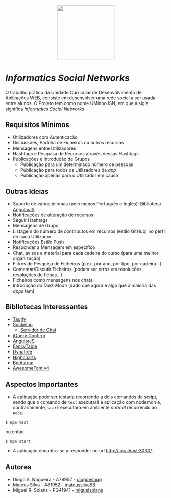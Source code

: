 <p align="center">
   <img width="180" height="172" src="https://upload.wikimedia.org/wikipedia/commons/9/93/EEUMLOGO.png">
</p>



# *Informatics Social Networks*

O trabalho prático da Unidade Curricular de Desenvolvimento de Aplicações WEB, consiste em desenvolver uma rede social a ser usada entre alunos. O Projeto tem como nome UMinho ISN, em que a sigla significa *Informatics Social Networks*



## Requisitos Mínimos

- Utilizadores com Autenticação
- Discussões, Partilha de Ficheiros ou outros recursos
- Mensagens entre Utilizadores
- Hashtags e Pesquisa de Recursos através dessas Hashtags  
- Publicações e Introdução de Grupos
  - Publicação para um determinado número de pessoas
  - Publicação para todos os Utilizadores da *app*
  - Publicação apenas para o Utilizador em causa



## Outras Ideias

- Suporte de vários idiomas (pelo menos Português e Inglês): Biblioteca [AngularJS](https://angularjs.org/)
- Notificações de alteração de recursos
- Seguir Hashtags
- Mensagens de Grupo
- Listagem do número de contributos em recursos (estilo GitHub) no perfil de cada Utilizador
- Notificações Estilo [Push](https://developers.google.com/web/fundamentals/codelabs/push-notifications)
- Responder a Mensagem em específico
- Chat, avisos e material para cada cadeira do curso (para uma melhor organização)
- Filtros de Pesquisa de Ficheiros (p.ex. por ano, por tipo, por cadeira...)
- Comentar/Discutir Ficheiros (podem ser erros em resoluções, resoluções de fichas...)
- Ficheiros como mensagens nos chats
- Introdução do *Dark Mode* (dado que agora é algo que a maioria das *apps* tem)



## Bibliotecas Interessantes

- [Tagify](https://yaireo.github.io/tagify/)
- [Socket.io](https://socket.io/)  
   - [Servidor de Chat](https://medium.com/@noufel.gouirhate/build-a-simple-chat-app-with-node-js-and-socket-io-ea716c093088)
- [jQuery Confirm](https://craftpip.github.io/jquery-confirm/)
- [AngularJS](https://angularjs.org/)
- [FancyTable](https://github.com/myspace-nu/jquery.fancyTable)
- [Dynatree](https://www.submission-faccejpi.com/c_media/modules/dynatree/doc/dynatree-doc.html)
- [Highcharts](https://www.highcharts.com/)
- [Bootstrap](https://getbootstrap.com/)
- [AwesomeFont v4](https://fontawesome.com/v4.7.0/)



## Aspectos Importantes

- A aplicação pode ser testada recorrendo a dois comandos de script, sendo que o comando de `test` executará a aplicação com nodemon e, contrariamente, `start` executará em ambiente *normal* recorrendo ao `node`.


```
$ npm test
```

ou então 

```
$ npm start
```

- A aplicação encontra-se a responder no url [http://localhost:3030/](https://localhost:3008).



## Autores


- Diogo S. Nogueira - A78957 - [diogoesnog](https://github.com/diogoesnog)
- Mateus Silva - A81952 - [mateussilva98](https://github.com/mateussilva98)
- Miguel R. Solans - PG41941 - [miguelsolans](https://github.com/miguelsolans)